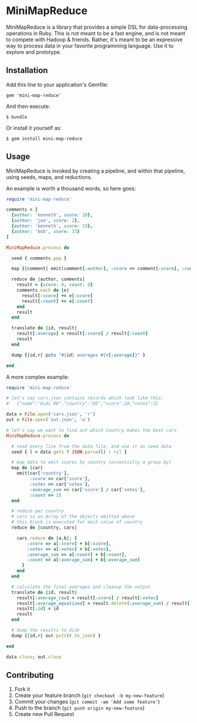 # MiniMapReduce

MiniMapReduce is a library that provides a simple DSL for data-processing operations in Ruby. This is not meant to be a fast engine, and is not meant to compete with Hadoop & friends. Rather, it's meant to be an expressive way to process data in your favorite programming language. Use it to explore and prototype.

## Installation

Add this line to your application's Gemfile:

    gem 'mini-map-reduce'

And then execute:

    $ bundle

Or install it yourself as:

    $ gem install mini-map-reduce

## Usage

MiniMapReduce is invoked by creating a pipeline, and within that pipeline, using seeds, maps, and reductions.

An example is worth a thousand words, so here goes:

```ruby
require 'mini-map-reduce'

comments = [
  {author: 'kenneth', score: 20},
  {author: 'joe', score: 2},
  {author: 'kenneth', score: 19},
  {author: 'bob', score: 33}
]

MiniMapReduce.process do

  seed { comments.pop }

  map {|comment| emit(comment[:author], :score => comment[:score], :count => 1) }

  reduce do |author, comments|
    result = {score: 0, count: 0}
    comments.each do |e|
      result[:score] += e[:score]
      result[:count] += e[:count]
    end
    result
  end

  translate do |id, result|
    result[:average] = result[:score] / result[:count]
    result
  end

  dump {|id,r| puts "#{id} averages #{r[:average]}" }

end
```

A more complex example:

```ruby
require 'mini-map-reduce'

# let's say cars.json contains records which look like this:
#   {"name":"Audi R8","country":"DE","score":20,"votes":3}

data = File.open('cars.json', 'r')
out = File.open('out.json', 'w')

# let's say we want to find out which country makes the best cars
MiniMapReduce.process do

  # read every line from the data file, and use it as seed data
  seed { l = data.gets ? JSON.parse(l) : nil }

  # map data to emit scores by country (essentially a group by)
  map do |car|
    emit(car['country'],
         :score => car['score'],
         :votes => car['votes'],
         :average_sum => car['score'] / car['votes'],
         :count => 1)
  end

  # reduce per country
  # cars is an Array of the objects emitted above
  # this block is executed for each value of country
  reduce do |country, cars|

    cars.reduce do |a,b|; {
        :score => a[:score] + b[:score],
        :votes => a[:votes] + b[:votes],
        :average_sum => a[:count] + b[:count],
        :count => a[:average_sum] + b[:average_sum]
      }
    end
  end

  # calculate the final averages and cleanup the output
  translate do |id, result|
    result[:average_raw] = result[:score] / result[:votes]
    result[:average_equalized] = result.delete(:average_sum) / result[:count]
    result[:id] = id
    result
  end

  # dump the results to disk
  dump {|id,r| out.puts(r.to_json) }

end

data.close; out.close
```

## Contributing

1. Fork it
2. Create your feature branch (`git checkout -b my-new-feature`)
3. Commit your changes (`git commit -am 'Add some feature'`)
4. Push to the branch (`git push origin my-new-feature`)
5. Create new Pull Request
